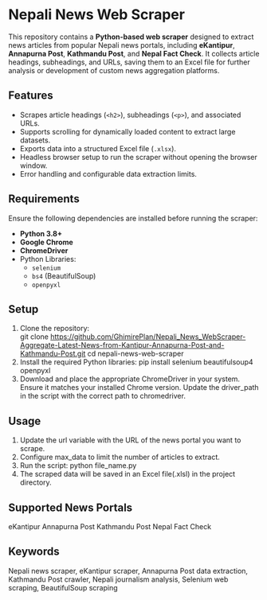 # Nepali News Web Scraper  

This repository contains a **Python-based web scraper** designed to extract news articles from popular Nepali news portals, including **eKantipur**, **Annapurna Post**, **Kathmandu Post**, and **Nepal Fact Check**. It collects article headings, subheadings, and URLs, saving them to an Excel file for further analysis or development of custom news aggregation platforms.  

## Features  
- Scrapes article headings (`<h2>`), subheadings (`<p>`), and associated URLs.  
- Supports scrolling for dynamically loaded content to extract large datasets.  
- Exports data into a structured Excel file (`.xlsx`).  
- Headless browser setup to run the scraper without opening the browser window.  
- Error handling and configurable data extraction limits.  

## Requirements  
Ensure the following dependencies are installed before running the scraper:  
- **Python 3.8+**  
- **Google Chrome**  
- **ChromeDriver**  
- Python Libraries:  
  - `selenium`  
  - `bs4` (BeautifulSoup)  
  - `openpyxl`  

## Setup  
1. Clone the repository:  
   git clone https://github.com/GhimirePlan/Nepali_News_WebScraper-Aggregate-Latest-News-from-Kantipur-Annapurna-Post-and-Kathmandu-Post.git
   cd nepali-news-web-scraper
2. Install the required Python libraries:
   pip install selenium beautifulsoup4 openpyxl
3. Download and place the appropriate ChromeDriver in your system.
    Ensure it matches your installed Chrome version.
    Update the driver_path in the script with the correct path to chromedriver.
## Usage
1. Update the url variable with the URL of the news portal you want to scrape.
2. Configure max_data to limit the number of articles to extract.
3. Run the script:
   python file_name.py
4. The scraped data will be saved in an Excel file(.xlsl) in the project directory.

## Supported News Portals
  eKantipur
  Annapurna Post
  Kathmandu Post
  Nepal Fact Check
  
## Keywords
Nepali news scraper, eKantipur scraper, Annapurna Post data extraction, Kathmandu Post crawler, Nepali journalism analysis, Selenium web scraping, BeautifulSoup scraping


